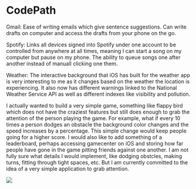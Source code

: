 # CodePath

Gmail:
Ease of writing emails which give sentence suggestions.
Can write drafts on computer and access the drafts from your phone on the go.

Spotify:
Links all devices signed into Spotify under one account to be controlled from anywhere at all times, meaning I can start a song on my computer but pause on my phone.
The ability to queue songs one after another instead of manuall clicking one them.

Weather:
The interactive background that iOS has built for the weather app is very interesting to me as it changes based on the weather the location is experiencing.
It also now has different warnings linked to the National Weather Service API as well as different indexes like visibility and pollution.

I actually wanted to build a very simple game, something like flappy bird which does not have the craziest features but still does enough to grab the attention of the person playing the game. For example, what if every 10 times a person dodges an obstacle the background color changes and the speed increases by a percentage. This simple change would keep people going for a higher score. I would also like to add something of a leaderboard, perhaps accessing gamecenter on iOS and storing how far people have gone in the game pitting friends against one another. I am not fully sure what details I would implement, like dodging obstcles, making turns, fitting through tight spaces, etc. But I am currently committed to the idea of a very simple application to grab attention.

![](https://i.imgur.com/uzu2d3v.gif)
